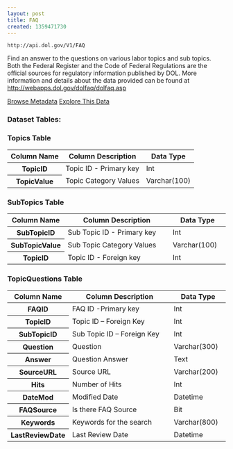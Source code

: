 ```yaml
---
layout: post
title: FAQ
created: 1359471730
---
```


```
http://api.dol.gov/V1/FAQ
```

<p>Find an answer to the questions on various labor topics and sub topics. Both the Federal Register and the Code of Federal Regulations are the official sources for regulatory information published by DOL. More information and details about the data provided can be found at <a href="http://webapps.dol.gov/dolfaq/dolfaq.asp">http://webapps.dol.gov/dolfaq/dolfaq.asp</a></p>


<a href ="http://api.dol.gov/V1/FAQ/$metadata" class="button radius button_dataset">Browse Metadata</a>
<a href ="https://devtools.dol.gov/APISampler/Home/Index1?datasetName=DOL FAQ" class="button radius button_dataset">Explore This Data</a>


### Dataset Tables:  
<h3>Topics Table</h3>

<table>
	<thead>
		<tr>
			<th>Column Name</th>
			<th>Column Description</th>
			<th>Data Type</th>
		</tr>
	</thead>
	<tbody>
		<tr>
			<th>TopicID</th>
			<td>Topic ID - Primary key</td>
			<td>Int</td>
		</tr>
		<tr>
			<th>TopicValue</th>
			<td>Topic Category Values</td>
			<td>Varchar(100)</td>
		</tr>
	</tbody>
</table>
<h3>SubTopics Table</h3>

<table>
	<thead>
		<tr>
			<th width="25%">Column Name</th>
			<th>Column Description</th>
			<th>Data Type</th>
		</tr>
	</thead>
	<tbody>
		<tr>
			<th>SubTopicID</th>
			<td>Sub Topic ID - Primary key</td>
			<td>Int</td>
		</tr>
		<tr>
			<th>SubTopicValue</th>
			<td>Sub Topic Category Values</td>
			<td>Varchar(100)</td>
		</tr>
		<tr>
			<th>TopicID</th>
			<td>Topic ID - Foreign key</td>
			<td>Int</td>
		</tr>
	</tbody>
</table>
<h3>TopicQuestions Table</h3>

<table>
	<thead>
		<tr>
			<th width="25%">Column Name</th>
			<th>Column Description</th>
			<th>Data Type</th>
		</tr>
	</thead>
	<tbody>
		<tr>
			<th>FAQID</th>
			<td>FAQ ID -Primary key</td>
			<td>Int</td>
		</tr>
		<tr>
			<th>TopicID</th>
			<td>Topic ID – Foreign Key</td>
			<td>Int</td>
		</tr>
		<tr>
			<th>SubTopicID</th>
			<td>Sub Topic ID – Foreign Key</td>
			<td>Int</td>
		</tr>
		<tr>
			<th>Question</th>
			<td>Question</td>
			<td>Varchar(300)</td>
		</tr>
		<tr>
			<th>Answer</th>
			<td>Question Answer</td>
			<td>Text</td>
		</tr>
		<tr>
			<th>SourceURL</th>
			<td>Source URL</td>
			<td>Varchar(200)</td>
		</tr>
		<tr>
			<th>Hits</th>
			<td>Number of Hits</td>
			<td>Int</td>
		</tr>
		<tr>
			<th>DateMod</th>
			<td>Modified Date</td>
			<td>Datetime</td>
		</tr>
		<tr>
			<th>FAQSource</th>
			<td>Is there FAQ Source</td>
			<td>Bit</td>
		</tr>
		<tr>
			<th>Keywords</th>
			<td>Keywords for the search</td>
			<td>Varchar(800)</td>
		</tr>
		<tr>
			<th>LastReviewDate</th>
			<td>Last Review Date</td>
			<td>Datetime</td>
		</tr>
	</tbody>
</table>
